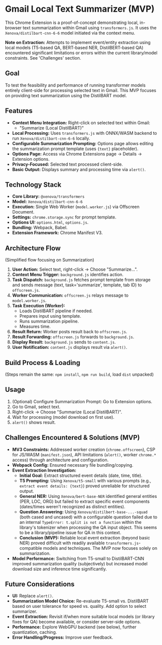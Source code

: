 # Gmail Local Text Summarizer (MVP)

This Chrome Extension is a proof-of-concept demonstrating local, in-browser text summarization within Gmail using `transformers.js`. It uses the `Xenova/distilbart-cnn-6-6` model initiated via the context menu.

**Note on Extraction:** Attempts to implement event/entity extraction using local models (T5-based QA, BERT-based NER, DistilBERT-based QA) encountered significant limitations or errors within the current library/model constraints. See 'Challenges' section.

## Goal

To test the feasibility and performance of running transformer models entirely client-side for processing selected text in Gmail. This MVP focuses on providing text summarization using the DistilBART model.

## Features

*   **Context Menu Integration:** Right-click on selected text within Gmail:
    *   "Summarize (Local DistilBART)"
*   **Local Processing:** Uses `transformers.js` with ONNX/WASM backend to run `Xenova/distilbart-cnn-6-6` locally.
*   **Configurable Summarization Prompting:** Options page allows editing the summarization prompt template (uses `{text}` placeholder).
*   **Options Page:** Access via Chrome Extensions page -> Details -> Extension options.
*   **Privacy-Focused:** Selected text processed client-side.
*   **Basic Output:** Displays summary and processing time via `alert()`.

## Technology Stack

*   **Core Library:** `@xenova/transformers`
*   **Model:** `Xenova/distilbart-cnn-6-6`
*   **Execution:** Single Web Worker (`model.worker.js`) via Offscreen Document.
*   **Settings:** `chrome.storage.sync` for prompt template.
*   **Options UI:** `options.html`, `options.js`.
*   **Bundling:** Webpack, Babel.
*   **Extension Framework:** Chrome Manifest V3.

## Architecture Flow

(Simplified flow focusing on Summarization)
1.  **User Action:** Select text, right-click -> Choose "Summarize...".
2.  **Context Menu Trigger:** `background.js` identifies action.
3.  **Task Dispatch:** `background.js` fetches prompt template from storage and sends message (text, task='summarize', template, tab ID) to `offscreen.js`.
4.  **Worker Communication:** `offscreen.js` relays message to `model.worker.js`.
5.  **Task Execution (Worker):**
    *   Loads DistilBART pipeline if needed.
    *   Prepares input using template.
    *   Runs summarization pipeline.
    *   Measures time.
6.  **Result Return:** Worker posts result back to `offscreen.js`.
7.  **Result Forwarding:** `offscreen.js` forwards to `background.js`.
8.  **Display Result:** `background.js` sends to `content.js`.
9.  **User Notification:** `content.js` displays result via `alert()`.

## Build Process & Loading

(Steps remain the same: `npm install`, `npm run build`, load `dist` unpacked)

## Usage

1.  (Optional) Configure Summarization Prompt: Go to Extension options.
2.  Go to Gmail, select text.
3.  Right-click -> Choose "Summarize (Local DistilBART)".
4.  Wait for processing (model download on first use).
5.  `alert()` shows result.

## Challenges Encountered & Solutions (MVP)

*   **MV3 Constraints:** Addressed worker creation (`chrome.offscreen`), CSP for JS/WASM (`manifest.json`), API limitations (`alert()`, worker `chrome.*` access) through architecture and configuration.
*   **Webpack Config:** Ensured necessary file bundling/copying.
*   **Event Extraction Investigation:**
    *   **Initial Goal:** Extract structured event details (date, time, title).
    *   **T5 Prompting:** Using `Xenova/t5-small` with various prompts (e.g., `extract event details: {text}`) proved unreliable for structured output.
    *   **General NER:** Using `Xenova/bert-base-NER` identified general entities (PER, LOC, ORG) but failed to extract specific event components (dates/times weren't recognized as distinct entities).
    *   **Question Answering:** Using `Xenova/distilbert-base-...-squad` (both cased and uncased) with a configurable question failed due to an internal `TypeError: t.split is not a function` within the library's tokenizer when processing the QA input object. This seems to be a library/pipeline issue for QA in this context.
    *   **Conclusion (MVP):** Reliable local event extraction (beyond basic NER) proved difficult with readily available `transformers.js`-compatible models and techniques. The MVP now focuses solely on summarization.
*   **Model Performance:** Switching from T5-small to DistilBART-CNN improved summarization quality (subjectively) but increased model download size and inference time significantly.

## Future Considerations

*   **UI:** Replace `alert()`.
*   **Summarization Model Choice:** Re-evaluate T5-small vs. DistilBART based on user tolerance for speed vs. quality. Add option to select summarizer.
*   **Event Extraction:** Revisit if/when more suitable local models (or library fixes for QA) become available, or consider server-side options.
*   **Performance:** Explore WebGPU backend (see below), further quantization, caching.
*   **Error Handling/Progress:** Improve user feedback. 